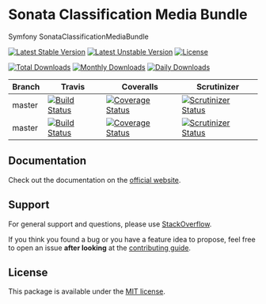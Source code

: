 # Sonata Classification Media Bundle

Symfony SonataClassificationMediaBundle

[![Latest Stable Version](https://poser.pugx.org/sonata-project/classification-media-bundle/v/stable)](https://packagist.org/packages/sonata-project/classification-media-bundle)
[![Latest Unstable Version](https://poser.pugx.org/sonata-project/classification-media-bundle/v/unstable)](https://packagist.org/packages/sonata-project/classification-media-bundle)
[![License](https://poser.pugx.org/sonata-project/classification-media-bundle/license)](https://packagist.org/packages/sonata-project/classification-media-bundle)

[![Total Downloads](https://poser.pugx.org/sonata-project/classification-media-bundle/downloads)](https://packagist.org/packages/sonata-project/classification-media-bundle)
[![Monthly Downloads](https://poser.pugx.org/sonata-project/classification-media-bundle/d/monthly)](https://packagist.org/packages/sonata-project/classification-media-bundle)
[![Daily Downloads](https://poser.pugx.org/sonata-project/classification-media-bundle/d/daily)](https://packagist.org/packages/sonata-project/classification-media-bundle)

Branch | Travis | Coveralls | Scrutinizer |
------ | ------ | --------- | ----------- |
master   | [![Build Status][travis_stable_badge]][travis_stable_link]     | [![Coverage Status][coveralls_stable_badge]][coveralls_stable_link]     | [![Scrutinizer Status][scrutinizer_stable_badge]][scrutinizer_stable_link] |
master | [![Build Status][travis_unstable_badge]][travis_unstable_link] | [![Coverage Status][coveralls_unstable_badge]][coveralls_unstable_link] | [![Scrutinizer Status][scrutinizer_unstable_badge]][scrutinizer_unstable_link] |

## Documentation

Check out the documentation on the [official website](https://sonata-project.org/bundles/classification-media).

## Support

For general support and questions, please use [StackOverflow](http://stackoverflow.com/questions/tagged/sonata).

If you think you found a bug or you have a feature idea to propose, feel free to open an issue
**after looking** at the [contributing guide](CONTRIBUTING.md).

## License

This package is available under the [MIT license](LICENSE).

[travis_stable_badge]: https://travis-ci.org/sonata-project/SonataClassificationMediaBundle.svg?branch=master
[travis_stable_link]: https://travis-ci.org/sonata-project/SonataClassificationMediaBundle
[travis_unstable_badge]: https://travis-ci.org/sonata-project/SonataClassificationMediaBundle.svg?branch=master
[travis_unstable_link]: https://travis-ci.org/sonata-project/SonataClassificationMediaBundle

[coveralls_stable_badge]: https://coveralls.io/repos/github/sonata-project/SonataClassificationMediaBundle/badge.svg?branch=master
[coveralls_stable_link]: https://coveralls.io/github/sonata-project/SonataClassificationMediaBundle?branch=master
[coveralls_unstable_badge]: https://coveralls.io/repos/github/sonata-project/SonataClassificationMediaBundle/badge.svg?branch=master
[coveralls_unstable_link]: https://coveralls.io/github/sonata-project/SonataClassificationMediaBundle?branch=master

[scrutinizer_stable_badge]: https://scrutinizer-ci.com/g/sonata-project/SonataClassificationMediaBundle/badges/quality-score.png?b=master
[scrutinizer_stable_link]: https://scrutinizer-ci.com/g/sonata-project/SonataClassificationMediaBundle/?branch=master
[scrutinizer_unstable_badge]: https://scrutinizer-ci.com/g/sonata-project/SonataClassificationMediaBundle/badges/quality-score.png?b=master
[scrutinizer_unstable_link]: https://scrutinizer-ci.com/g/sonata-project/SonataClassificationMediaBundle/?branch=master
